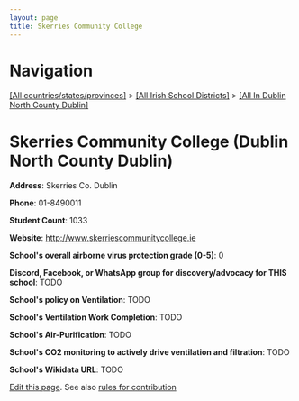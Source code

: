 ```yaml
---
layout: page
title: Skerries Community College
---
```

# Navigation

[[All countries/states/provinces]](../../..) > [[All Irish School Districts]](../..) > [[All In Dublin North County Dublin]](..)

# Skerries Community College (Dublin North County Dublin)

**Address**: Skerries Co. Dublin

**Phone**: 01-8490011

**Student Count**: 1033

**Website**: <http://www.skerriescommunitycollege.ie>

**School's overall airborne virus protection grade (0-5)**: 0

**Discord, Facebook, or WhatsApp group for discovery/advocacy for THIS school**: TODO

**School's policy on Ventilation**: TODO

**School's Ventilation Work Completion**: TODO

**School's Air-Purification**: TODO

**School's CO2 monitoring to actively drive ventilation and filtration**: TODO

**School's Wikidata URL**: TODO


[Edit this page](https://github.com/ventilate-schools/Ireland/edit/main/./Dublin_North_County_Dublin/Skerries_Community_College.md). See also [rules for contribution](../../../contribution-rules/)